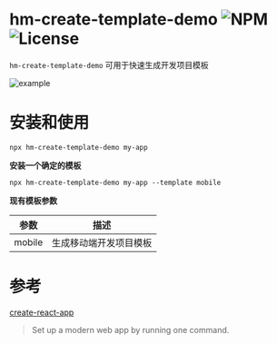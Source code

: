 # hm-create-template-demo ![NPM](https://img.shields.io/npm/v/hm-create-template-demo) ![License](https://img.shields.io/npm/l/hm-create-template-demo)

`hm-create-template-demo` 可用于快速生成开发项目模板

![example](./example.gif)

# 安装和使用

```shell
npx hm-create-template-demo my-app
```

**安装一个确定的模板**

```shell
npx hm-create-template-demo my-app --template mobile
```

**现有模板参数**

|  参数  |          描述          |
| :----: | :--------------------: |
| mobile | 生成移动端开发项目模板 |

# 参考

[create-react-app](https://github.com/facebook/create-react-app)

> Set up a modern web app by running one command.
